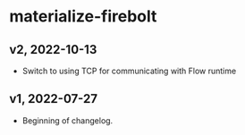 # materialize-firebolt

## v2, 2022-10-13
- Switch to using TCP for communicating with Flow runtime

## v1, 2022-07-27
- Beginning of changelog.
